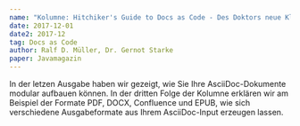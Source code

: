 ```yaml
---
name: "Kolumne: Hitchiker's Guide to Docs as Code - Des Doktors neue Kleider"
date: 2017-12-01
date2: 2017-12
tag: Docs as Code
author: Ralf D. Müller, Dr. Gernot Starke
paper: Javamagazin
---
```

In der letzen Ausgabe haben wir gezeigt, wie Sie Ihre AsciiDoc-Dokumente modular aufbauen können.
In der dritten Folge der Kolumne erklären wir am Beispiel der Formate PDF, DOCX, Confluence und EPUB, wie sich
verschiedene Ausgabeformate aus Ihrem AsciiDoc-Input erzeugen lassen.